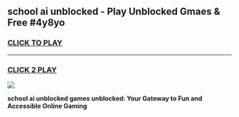 
## school ai unblocked - Play Unblocked Gmaes & Free #4y8yo
<h3>
<a href="https://news.freeplayer.one?title=school_ai_unblocked&ref=24F">CLICK TO PLAY</a></h3>
<hr>

<h3>
<a href="https://news.freeplayer.one?title=school_ai_unblocked&ref=24F">CLICK 2 PLAY</a>
  
</h3>

<a href="https://news.freeplayer.one?title=school_ai_unblocked&ref=24F/"><img src="https://clearcache.store/games.png"></a>


**school ai unblocked games unblocked: Your Gateway to Fun and Accessible Online Gaming**
